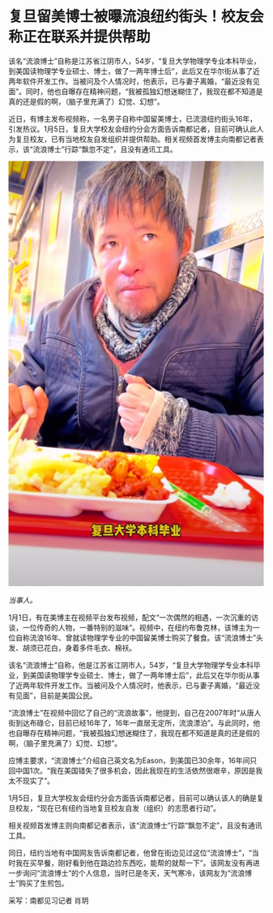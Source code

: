 # 复旦留美博士被曝流浪纽约街头！校友会称正在联系并提供帮助

该名“流浪博士”自称是江苏省江阴市人，54岁，“复旦大学物理学专业本科毕业，到美国读物理学专业硕士、博士，做了一两年博士后”，此后又在华尔街从事了近两年软件开发工作。当被问及个人情况时，他表示，已与妻子离婚，“最近没有见面”。同时，他也自曝存在精神问题，“我被孤独幻想迷糊住了，我现在都不知道是真的还是假的啊，（脑子里充满了）幻觉、幻想”。

近日，有博主发布视频称，一名男子自称中国留美博士，已流浪纽约街头16年，引发热议。1月5日，复旦大学校友会纽约分会方面告诉南都记者，目前可确认此人为复旦校友，已有当地校友自发组织并提供帮助。相关视频首发博主向南都记者表示，该“流浪博士”行踪“飘忽不定”，且没有通讯工具。

![e81c3d7cb2e9002321f58ac296f8cd19.jpg](https://raw.githubusercontent.com/qqhsx/qqnews_image/main/2024/01/05/复旦留美博士被曝流浪纽约街头！校友会称正在联系并提供帮助/e81c3d7cb2e9002321f58ac296f8cd19.jpg)

 _当事人。_

1月1日，有在美博主在视频平台发布视频，配文“一次偶然的相遇，一次沉重的访谈，一位传奇的人物，一番特别的滋味”。视频中，在纽约布鲁克林，该博主为一位自称流浪16年、曾就读物理学专业的中国留美博士购买了餐食。该“流浪博士”头发、胡须已花白，身着多件毛衣、棉袄。

该名“流浪博士”自称，他是江苏省江阴市人，54岁，“复旦大学物理学专业本科毕业，到美国读物理学专业硕士、博士，做了一两年博士后”，此后又在华尔街从事了近两年软件开发工作。当被问及个人情况时，他表示，已与妻子离婚，“最近没有见面”，目前是美国公民。

“流浪博士”在视频中回忆了自己的“流浪故事”，他提到，自己在2007年时“从唐人街到达布碌仑，目前已经16年了，16年一直居无定所，流浪漂泊”。与此同时，他也自曝存在精神问题，“我被孤独幻想迷糊住了，我现在都不知道是真的还是假的啊，（脑子里充满了）幻觉、幻想”。

应博主要求，“流浪博士”介绍自己英文名为Eason，到美国已30余年，16年间只回中国1次。“我在美国错失了很多机会，因此我现在的生活依然很艰辛，原因是我太不现实了”。

1月5日，复旦大学校友会纽约分会方面告诉南都记者，目前可以确认该人的确是复旦校友，“现在已有纽约当地复旦校友自发（组织）的志愿者行动”。

相关视频首发博主则向南都记者表示，该“流浪博士”行踪“飘忽不定”，且没有通讯工具。

同日，纽约当地有中国网友告诉南都记者，他曾在街边见过这位“流浪博士”，“当时我在买早餐，刚好看到他在路边捡东西吃，能帮的就帮一下”。该网友没有再进一步询问“流浪博士”的个人信息，当时已是冬天，天气寒冷，该网友为“流浪博士”购买了生煎包。

采写：南都见习记者 肖玥

